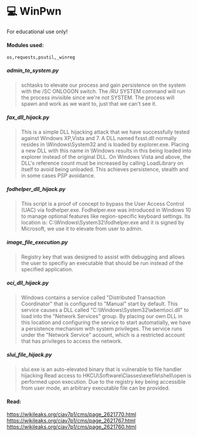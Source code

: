 # 💻 WinPwn

For educational use only!

#### Modules used:
    os,requests,psutil,_winreg

##### admin_to_system.py
> schtasks to elevate our process and gain persistence on the system with the /SC ONLOGON switch. The /RU SYSTEM command will run the process invisible since we're not SYSTEM. The process will spawn and work as we want to, just that we can't see it.

##### fax_dll_hijack.py
> This is a simple DLL hijacking attack that we have successfully tested against Windows XP,Vista and 7. A DLL named fxsst.dll normally resides in \Windows\System32 and is loaded by explorer.exe. Placing a new DLL with this name in \Windows results in this being loaded into explorer instead of the original DLL. On Windows Vista and above, the DLL's reference count must be increased by calling LoadLibrary on itself to avoid being unloaded. This achieves persistence, stealth and in some cases PSP avoidance.

##### fodhelper_dll_hijack.py
> This script is a proof of concept to bypass the User Access Control (UAC) via fodhelper.exe. Fodhelper.exe was introduced in Windows 10 to manage optional features like region-specific keyboard settings. Its location is: C:\Windows\System32\fodhelper.exe and it is signed by Microsoft, we use it to elevate from user to admin.

##### image_file_execution.py
> Registry key that was designed to assist with debugging and allows the user to specifiy an executable that should be run instead of the specified application.

##### oci_dll_hijack.py
> Windows contains a service called "Distributed Transaction Coordinator" that is configured to "Manual" start by default. This service causes a DLL called "C:\Windows\System32\wbem\oci.dll" to load into the "Network Services" group. By placing our own DLL in this location and configuring the service to start automatially, we have a persistence mechanism with system privileges. The service runs under the "Network Service" account, which is a restricted account that has privileges to access the network.

##### slui_file_hijack.py
> slui.exe is an auto-elevated binary that is vulnerable to file handler hijacking Read access to HKCU\Software\Classes\exefile\shell\open is performed upon execution. Due to the registry key being accessible from user mode, an arbitrary executable file can be provided.

#### Read:
https://wikileaks.org/ciav7p1/cms/page_2621770.html
https://wikileaks.org/ciav7p1/cms/page_2621767.html
https://wikileaks.org/ciav7p1/cms/page_2621760.html
